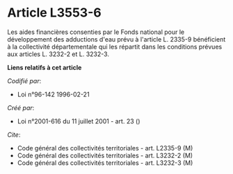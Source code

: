 # Article L3553-6

Les aides financières consenties par le Fonds national pour le développement des adductions d'eau prévu à l'article L. 2335-9
bénéficient à la collectivité départementale qui les répartit dans les conditions prévues aux articles L. 3232-2 et L.
3232-3.

**Liens relatifs à cet article**

_Codifié par_:

  - Loi n°96-142 1996-02-21

_Créé par_:

  - Loi n°2001-616 du 11 juillet 2001 - art. 23 ()

_Cite_:

  - Code général des collectivités territoriales - art. L2335-9 (M)
  - Code général des collectivités territoriales - art. L3232-2 (M)
  - Code général des collectivités territoriales - art. L3232-3 (M)
